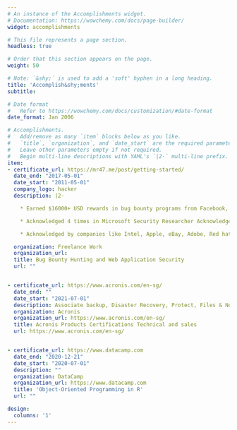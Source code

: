 ```yaml
---
# An instance of the Accomplishments widget.
# Documentation: https://wowchemy.com/docs/page-builder/
widget: accomplishments

# This file represents a page section.
headless: true

# Order that this section appears on the page.
weight: 50

# Note: `&shy;` is used to add a 'soft' hyphen in a long heading.
title: 'Accomplish&shy;ments'
subtitle:

# Date format
#   Refer to https://wowchemy.com/docs/customization/#date-format
date_format: Jan 2006

# Accomplishments.
#   Add/remove as many `item` blocks below as you like.
#   `title`, `organization`, and `date_start` are the required parameters.
#   Leave other parameters empty if not required.
#   Begin multi-line descriptions with YAML's `|2-` multi-line prefix.
item:
- certificate_url: https://mr47.me/post/getting-started/
  date_end: "2017-05-01"
  date_start: "2011-05-01"
  company_logo: hacker
  description: |2-

    * Earned $16000+ USD rewards in bug bounty programs from Facebook, PayPal, AT&T, Yahoo, Yandex, Barracuda for reporting     XSS, Stored XSS, DOM based XSS, SQLi, CSRF, RFI, LFI, Path disclosure, URL redirection, Privilege escalation and Authentication bugs.

    * Acknowledged 4 times in Microsoft Security Researcher Acknowledgement page for finding XSS, Stored XSS, Broken Authentication.

    * Acknowledged by companies like Intel, Apple, eBay, Adobe, Red hat, Oracle, HTC, Nokia, Nokia Siemens Network, Blackberry, Soundcloud, Ifixit, Zynga, Avira, Chargify, Yandex and many other MNC’s.

  organization: Freelance Work
  organization_url:
  title: Bug Bounty Hunting and Web Application Security
  url: ""


- certificate_url: https://www.acronis.com/en-sg/
  date_end: ""
  date_start: "2021-07-01"
  description: Associate backup, Disaster Recovery, Protect, Files & Notary and Security.
  organization: Acronis
  organization_url: https://www.acronis.com/en-sg/
  title: Acronis Products Certifications Technical and sales
  url: https://www.acronis.com/en-sg/


- certificate_url: https://www.datacamp.com
  date_end: "2020-12-21"
  date_start: "2020-07-01"
  description: ""
  organization: DataCamp
  organization_url: https://www.datacamp.com
  title: 'Object-Oriented Programming in R'
  url: ""

design:
  columns: '1'
---
```

